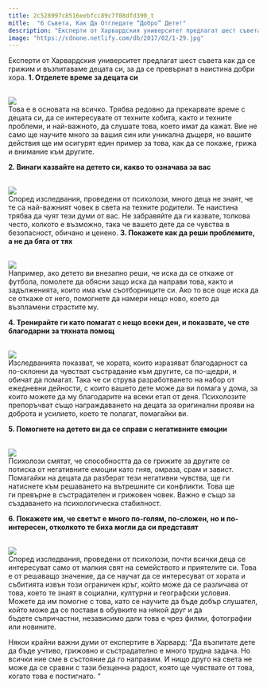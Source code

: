 ```yaml
---
title: 2c528997c8516eebfcc89c7f08dfd390_t
mitle:  "6 Съвета, Как Да Отгледате “Добро” Дете!"
description: "Експерти от Харвардския университет предлагат шест съвета как да се грижим и възпитаваме децата си, за да се превърнат в наистина добри хора. 1. Отделете време за д�"
image: "https://cdnone.netlify.com/db/2017/02/1-29.jpg"
---
```


 <p>Експерти от Харвардския университет предлагат шест съвета как да се грижим и възпитаваме децата си, за да се превърнат в наистина добри хора. <strong>1. Отделете време за децата си</strong></p>      <p> <br/><img src="https://cdnone.netlify.com/db/2017/02/1-29.jpg"/><br/> Това е в основата на всичко. Трябва редовно да прекарвате време с децата си, да се интересувате от техните хобита, както и техните проблеми, и най-важното, да слушате това, което имат да кажат. Вие не само ще научите много за вашия син или уникална дъщеря, но вашите действия ще им осигурят един пример за това, как да се покаже, грижа и внимание към другите.</p> <p> <strong>2. Винаги казвайте на детето си, какво то означава за вас</strong></p> <p> <br/><img src="https://cdnone.netlify.com/db/2017/02/2-31.jpg"/><br/> Според изследвания, проведени от психолози, много деца не знаят, че те са най-важният човек в света на техните родители. Те наистина трябва да чуят тези думи от вас. Не забравяйте да ги казвате, толкова често, колкото е възможно, така че вашето дете да се чувства в безопасност, обичано и ценено. <strong>3. Покажете как да реши проблемите, а не да бяга от тях</strong></p>      <p> <br/><img src="https://cdnone.netlify.com/db/2017/02/3-31.jpg"/><br/> Например, ако детето ви внезапно реши, че иска да се откаже от футбола, помолете да обясни защо иска да направи това, както и задълженията, които има към съотборниците си. Ако то все още иска да се откаже от него, помогнете да намери нещо ново, което да възпламени страстите му.</p> <p> <strong>4. Тренирайте ги като помагат с нещо всеки ден, и показвате, че сте благодарни за тяхната помощ</strong></p> <p> <br/><img src="https://cdnone.netlify.com/db/2017/02/4-32.jpg"/><br/> Изследванията показват, че хората, които изразяват благодарност са по-склонни да чувстват състрадание към другите, са по-щедри, и обичат да помагат. Така че си струва разработването на набор от ежедневни дейности, с които вашето дете може да ви помага у дома, за които можете да му благодарите на всеки етап от деня. Психолозите препоръчват също награждаването на децата за оригинални прояви на доброта и усилието, което те полагат, помагайки ви.</p> <p> <strong>5. Помогнете на детето ви да се справи с негативните емоции</strong></p>      <p> <br/><img src="https://cdnone.netlify.com/db/2017/02/5-31.jpg"/><br/> Психолози смятат, че способността да се грижите за другите се потиска от негативните емоции като гняв, омраза, срам и завист. Помагайки на децата да разберат тези негативни чувства, ще ги натиснете към решаването на вътрешните си конфликти. Това ще ги превърне в състрадателен и грижовен човек. Важно е също за създаването на психологическа стабилност.</p> <p> <strong>6. Покажете им, че светът е много по-голям, по-сложен, но и по-интересен, отколкото те биха могли да си представят</strong></p> <p> <br/><img src="https://cdnone.netlify.com/db/2017/02/6-30.jpg"/><br/> Според изследвания, проведени от психолози, почти всички деца се интересуват само от малкия свят на семейството и приятелите си. Това е от решаващо значение, да се научат да се интересуват от хората и събитията извън този ограничен кръг, който може да се различава от това, което те знаят в социални, културни и географски условия. Можете да им помогне с това, като се научите да бъде добър слушател, който може да се постави в обувките на някой друг и да бъдете съпричастни, независимо дали това е чрез филми, фотографии или новините.</p> <p> Някои крайни важни думи от експертите в Харвард: “Да възпитате дете да бъде учтиво, грижовно и състрадателно е много трудна задача. Но всички ние сме в състояние да го направим. И нищо друго на света не може да се сравни с тази безценна радост, която ще чувствате от това, когато това е постигнато. “</p>       